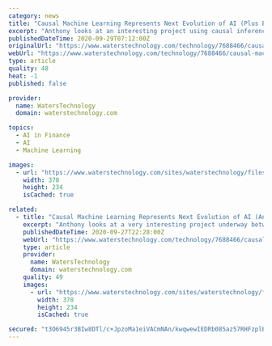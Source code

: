 ```yaml
---
category: news
title: "Causal Machine Learning Represents Next Evolution of AI (Plus ESG & Innovation Issues)"
excerpt: "Anthony looks at an interesting project using causal inference by IBM and Refinitiv, and what this latest evolution of machine learning could mean for"
publishedDateTime: 2020-09-29T07:12:00Z
originalUrl: "https://www.waterstechnology.com/technology/7688466/causal-machine-learning-represents-next-evolution-of-ai-and-esg-innovation-issues"
webUrl: "https://www.waterstechnology.com/technology/7688466/causal-machine-learning-represents-next-evolution-of-ai-and-esg-innovation-issues"
type: article
quality: 48
heat: -1
published: false

provider:
  name: WatersTechnology
  domain: waterstechnology.com

topics:
  - AI in Finance
  - AI
  - Machine Learning

images:
  - url: "https://www.waterstechnology.com/sites/waterstechnology/files/styles/metatag_image/public/2020-09/column%20image%202.jpg?h=b2a7f81a&itok=bq6-aCrn"
    width: 378
    height: 234
    isCached: true

related:
  - title: "Causal Machine Learning Represents Next Evolution of AI (And ESG & Innovation Issues)"
    excerpt: "Anthony looks at a very interesting project underway between IBM and Refinitiv using causal inference, and what this latest ML evolution could mean for"
    publishedDateTime: 2020-09-27T22:28:00Z
    webUrl: "https://www.waterstechnology.com/technology/7688466/causal-machine-learning-represents-next-evolution-of-ai-and-esg-innovation-issues"
    type: article
    provider:
      name: WatersTechnology
      domain: waterstechnology.com
    quality: 49
    images:
      - url: "https://www.waterstechnology.com/sites/waterstechnology/files/styles/metatag_image/public/2020-09/column%20image%202.jpg?h=b2a7f81a&itok=bq6-aCrn"
        width: 378
        height: 234
        isCached: true

secured: "t3O6945r3BIw8DTl/c+JpzoMa1eiVACmNAn/kwqwewIEDRb085az57RHFzplBPEqs7GrPuc9H8JI0+ui0tt/OzJzsq45TkQnT1oaERrxKQcmKDuhGKf4szuy5/BRiyRGtPHwTf9EM0Pd5PUtjLoV501lS5bLfRCTC3tICHd8EZTYFN5CdopbeHtHyej6lN7N9vfe+0OG1B8SOFOwBeu3FL+rDuPqdS7c8xHpTNbHnMEqOwhujHOZRxoWpMJbEdbfQqHyEEBvc3KmKddw5B7aU6hPhu5HHGf413v/KkdCZjC7MMdAeb1kQpCkcLyHp7tdI+YkCAj7+buT5uNANhowd8R/DCx/X5Bc2uaMtyXfowg=;GiL+m9byEFiXGhFQ7Esiyg=="
---
```


